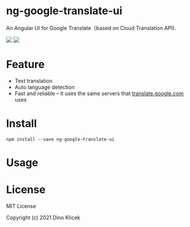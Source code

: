 # ng-google-translate-ui

An Angular UI for Google Translate（based on Cloud Translation API).

<p align="start">
    <a href="https://travis-ci.org/hua1995116/google-translate-open-api"><img src="https://travis-ci.org/hua1995116/google-translate-open-api.svg?branch=master" /></a>
    <a href="https://npmcharts.com/compare/google-translate-open-api?minimal=true" rel="nofollow"><img src="https://img.shields.io/npm/dm/google-translate-open-api.svg" style="max-width:100%;"></a>
</p>

# Feature

- Text translation
- Auto language detection
- Fast and reliable – it uses the same servers that [translate.google.com](https://translate.google.com/) uses

# Install

```shell
npm install --save ng-google-translate-ui
```

# Usage

# License

MIT License

Copyright (c) 2021 Dino Klicek
